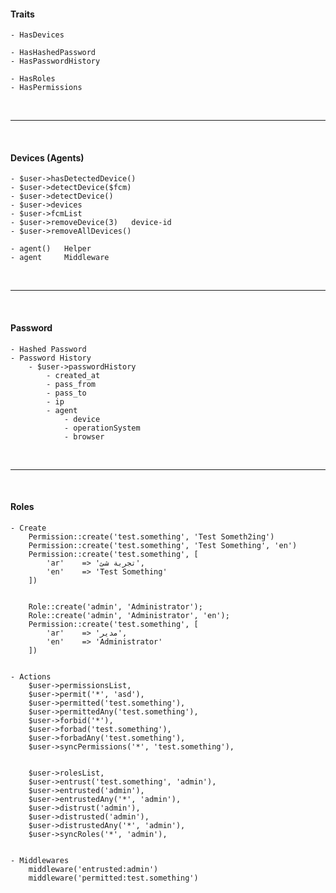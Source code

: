 #### Traits

    - HasDevices

    - HasHashedPassword
    - HasPasswordHistory

    - HasRoles
    - HasPermissions

<br><hr><br>

#### Devices (Agents)

    - $user->hasDetectedDevice()
    - $user->detectDevice($fcm)
    - $user->detectDevice()
    - $user->devices
    - $user->fcmList
    - $user->removeDevice(3)   device-id
    - $user->removeAllDevices()

    - agent()   Helper
    - agent     Middleware

<br><hr><br>

#### Password

    - Hashed Password
    - Password History
        - $user->passwordHistory
            - created_at
            - pass_from
            - pass_to
            - ip
            - agent
                - device
                - operationSystem
                - browser

<br><hr><br>

#### Roles

    - Create
        Permission::create('test.something', 'Test Someth2ing')
        Permission::create('test.something', 'Test Something', 'en')
        Permission::create('test.something', [
            'ar'    => 'تجربة شئ',
            'en'    => 'Test Something'
        ])


        Role::create('admin', 'Administrator');
        Role::create('admin', 'Administrator', 'en');
        Permission::create('test.something', [
            'ar'    => 'مدير',
            'en'    => 'Administrator'
        ])
    

    - Actions
        $user->permissionsList,
        $user->permit('*', 'asd'),
        $user->permitted('test.something'),
        $user->permittedAny('test.something'),
        $user->forbid('*'),
        $user->forbad('test.something'),
        $user->forbadAny('test.something'),
        $user->syncPermissions('*', 'test.something'),


        $user->rolesList,
        $user->entrust('test.something', 'admin'),
        $user->entrusted('admin'),
        $user->entrustedAny('*', 'admin'),
        $user->distrust('admin'),
        $user->distrusted('admin'),
        $user->distrustedAny('*', 'admin'),
        $user->syncRoles('*', 'admin'),


    - Middlewares
        middleware('entrusted:admin')
        middleware('permitted:test.something')
